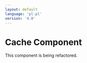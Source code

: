 ```yaml
---
layout: default
language: 'pl-pl'
version: '4.0'
---
```

# Cache Component

This component is being refactored.